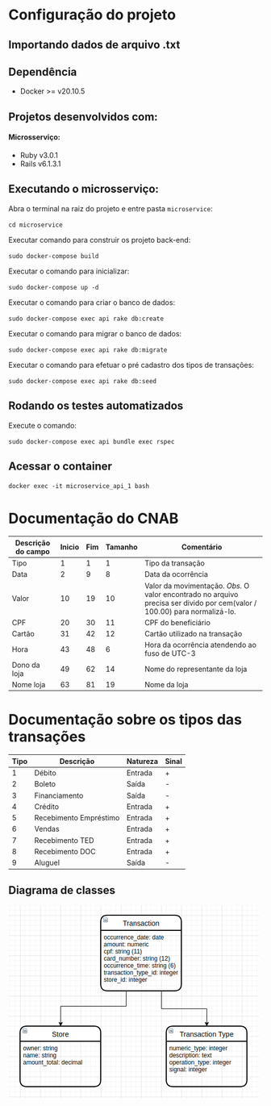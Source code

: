 # Configuração do projeto

## Importando dados de arquivo .txt

## Dependência
- Docker >= v20.10.5

## Projetos desenvolvidos com:
#### Microsserviço:
- Ruby v3.0.1
- Rails v6.1.3.1

## Executando o microsserviço:

Abra o terminal na raiz do projeto e entre pasta `microservice`:

`cd microservice`

Executar comando para construir os projeto back-end:

`sudo docker-compose build`

Executar o comando para inicializar:

`sudo docker-compose up -d`

Executar o comando para criar o banco de dados:

`sudo docker-compose exec api rake db:create`

Executar o comando para migrar o banco de dados:

`sudo docker-compose exec api rake db:migrate`

Executar o comando para efetuar o pré cadastro dos tipos de transações:

`sudo docker-compose exec api rake db:seed`

## Rodando os testes automatizados

Execute o comando:

`sudo docker-compose exec api bundle exec rspec`

## Acessar o container

`docker exec -it microservice_api_1 bash`

# Documentação do CNAB

| Descrição do campo  | Inicio | Fim | Tamanho | Comentário
| ------------- | ------------- | -----| ---- | ------
| Tipo  | 1  | 1 | 1 | Tipo da transação
| Data  | 2  | 9 | 8 | Data da ocorrência
| Valor | 10 | 19 | 10 | Valor da movimentação. *Obs.* O valor encontrado no arquivo precisa ser divido por cem(valor / 100.00) para normalizá-lo.
| CPF | 20 | 30 | 11 | CPF do beneficiário
| Cartão | 31 | 42 | 12 | Cartão utilizado na transação 
| Hora  | 43 | 48 | 6 | Hora da ocorrência atendendo ao fuso de UTC-3
| Dono da loja | 49 | 62 | 14 | Nome do representante da loja
| Nome loja | 63 | 81 | 19 | Nome da loja

# Documentação sobre os tipos das transações

| Tipo | Descrição | Natureza | Sinal |
| ---- | -------- | --------- | ----- |
| 1 | Débito | Entrada | + |
| 2 | Boleto | Saída | - |
| 3 | Financiamento | Saída | - |
| 4 | Crédito | Entrada | + |
| 5 | Recebimento Empréstimo | Entrada | + |
| 6 | Vendas | Entrada | + |
| 7 | Recebimento TED | Entrada | + |
| 8 | Recebimento DOC | Entrada | + |
| 9 | Aluguel | Saída | - |


## Diagrama de classes

![Class diagram](./vendor/class-diagram.png)